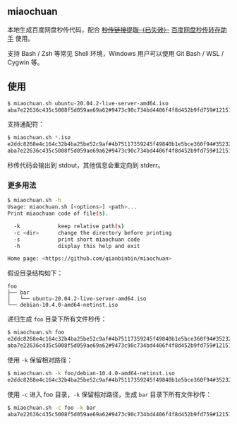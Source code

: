 ## miaochuan

本地生成百度网盘秒传代码，配合 ~~[秒传链接提取（已失效）](https://greasyfork.org/scripts/424574)~~ [百度网盘秒传转存助手](https://greasyfork.org/scripts/468633) 使用。

支持 Bash / Zsh 等常见 Shell 环境，Windows 用户可以使用 Git Bash / WSL / Cygwin 等。

## 使用

```sh
$ miaochuan.sh ubuntu-20.04.2-live-server-amd64.iso
aba7e22636c435c5008f5d059ae69a62#9473c90c734bd4406f4f8d452b9fd759#1215168512#ubuntu-20.04.2-live-server-amd64.iso
```

支持通配符：

```sh
$ miaochuan.sh *.iso
e2ddc8268e4c164c32b4ba25be52c9af#4b75117359245f49840b1e5bce360f94#352321536#debian-10.4.0-amd64-netinst.iso
aba7e22636c435c5008f5d059ae69a62#9473c90c734bd4406f4f8d452b9fd759#1215168512#ubuntu-20.04.2-live-server-amd64.iso
```

秒传代码会输出到 stdout，其他信息会重定向到 stderr。

### 更多用法

```sh
$ miaochuan.sh -h
Usage: miaochuan.sh [<options>] <path>...
Print miaochuan code of file(s).

  -k            keep relative path(s)
  -c <dir>      change the directory before printing
  -s            print short miaochuan code
  -h            display this help and exit

Home page: <https://github.com/qianbinbin/miaochuan>
```

假设目录结构如下：

```
foo
├── bar
│   └── ubuntu-20.04.2-live-server-amd64.iso
└── debian-10.4.0-amd64-netinst.iso
```

递归生成 `foo` 目录下所有文件秒传：

```sh
$ miaochuan.sh foo
e2ddc8268e4c164c32b4ba25be52c9af#4b75117359245f49840b1e5bce360f94#352321536#debian-10.4.0-amd64-netinst.iso
aba7e22636c435c5008f5d059ae69a62#9473c90c734bd4406f4f8d452b9fd759#1215168512#ubuntu-20.04.2-live-server-amd64.iso
```

使用 `-k` 保留相对路径：

```sh
$ miaochuan.sh -k foo/debian-10.4.0-amd64-netinst.iso
e2ddc8268e4c164c32b4ba25be52c9af#4b75117359245f49840b1e5bce360f94#352321536#foo/debian-10.4.0-amd64-netinst.iso
```

使用 `-c` 进入 foo 目录，`-k` 保留相对路径，生成 `bar` 目录下所有文件秒传：

```sh
$ miaochuan.sh -c foo -k bar
aba7e22636c435c5008f5d059ae69a62#9473c90c734bd4406f4f8d452b9fd759#1215168512#bar/ubuntu-20.04.2-live-server-amd64.iso
```
